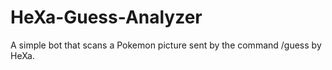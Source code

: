 # HeXa-Guess-Analyzer
A simple bot that scans a Pokemon picture sent by the command /guess by HeXa.
